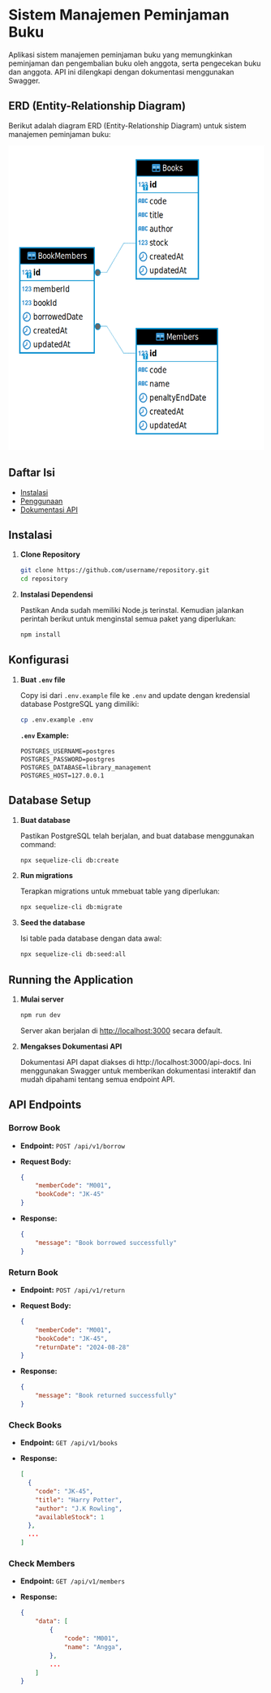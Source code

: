 # Sistem Manajemen Peminjaman Buku

Aplikasi sistem manajemen peminjaman buku yang memungkinkan peminjaman dan pengembalian buku oleh anggota, serta pengecekan buku dan anggota. API ini dilengkapi dengan dokumentasi menggunakan Swagger.

## ERD (Entity-Relationship Diagram)

Berikut adalah diagram ERD (Entity-Relationship Diagram) untuk sistem manajemen peminjaman buku:

<img src="ERD.png" alt="ERD" width="600" height="600">

## Daftar Isi

-   [Instalasi](#instalasi)
-   [Penggunaan](#penggunaan)
-   [Dokumentasi API](#dokumentasi-api)

## Instalasi

1. **Clone Repository**

    ```bash
    git clone https://github.com/username/repository.git
    cd repository

    ```

2. **Instalasi Dependensi**

    Pastikan Anda sudah memiliki Node.js terinstal. Kemudian jalankan perintah berikut untuk menginstal semua paket yang diperlukan:

    ```bash
    npm install
    ```

## Konfigurasi

1. **Buat `.env` file**

    Copy isi dari `.env.example` file ke `.env` and update dengan kredensial database PostgreSQL yang dimiliki:

    ```bash
    cp .env.example .env
    ```

    **`.env` Example:**

    ```env
    POSTGRES_USERNAME=postgres
    POSTGRES_PASSWORD=postgres
    POSTGRES_DATABASE=library_management
    POSTGRES_HOST=127.0.0.1
    ```

## Database Setup

1. **Buat database**

    Pastikan PostgreSQL telah berjalan, and buat database menggunakan command:

    ```bash
    npx sequelize-cli db:create
    ```

2. **Run migrations**

    Terapkan migrations untuk mmebuat table yang diperlukan:

    ```bash
    npx sequelize-cli db:migrate
    ```

3. **Seed the database**

    Isi table pada database dengan data awal:

    ```bash
    npx sequelize-cli db:seed:all
    ```

## Running the Application

1. **Mulai server**

    ```bash
    npm run dev
    ```

    Server akan berjalan di [http://localhost:3000](http://localhost:3000) secara default.

2. **Mengakses Dokumentasi API**

    Dokumentasi API dapat diakses di http://localhost:3000/api-docs. Ini menggunakan Swagger untuk memberikan dokumentasi interaktif dan mudah dipahami tentang semua endpoint API.

## API Endpoints

### **Borrow Book**

-   **Endpoint:** `POST /api/v1/borrow`
-   **Request Body:**

    ```json
    {
        "memberCode": "M001",
        "bookCode": "JK-45"
    }
    ```

-   **Response:**

    ```json
    {
        "message": "Book borrowed successfully"
    }
    ```

### **Return Book**

-   **Endpoint:** `POST /api/v1/return`
-   **Request Body:**

    ```json
    {
        "memberCode": "M001",
        "bookCode": "JK-45",
        "returnDate": "2024-08-28"
    }
    ```

-   **Response:**

    ```json
    {
        "message": "Book returned successfully"
    }
    ```

### **Check Books**

-   **Endpoint:** `GET /api/v1/books`
-   **Response:**

    ```json
    [
      {
        "code": "JK-45",
        "title": "Harry Potter",
        "author": "J.K Rowling",
        "availableStock": 1
      },
      ...
    ]
    ```

### **Check Members**

-   **Endpoint:** `GET /api/v1/members`
-   **Response:**

    ```json
    {
        "data": [
            {
                "code": "M001",
                "name": "Angga",
            },
            ...
        ]
    }
    ```
